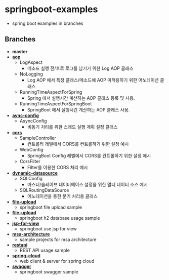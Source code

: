 # springboot-examples

- spring boot examples in branches

## Branches

- **master** 
- **[aop](https://github.com/Chiptune93/springboot-examples/tree/aop)**
    - LogAspect 
        - 메소드 실행 전/후로 로그를 남기기 위한 Log AOP 클래스
    - NoLogging
        - Log AOP 에서 특정 클래스/메소드에 AOP 미적용하기 위한 어노테이션 클래스
    - RunningTimeAspectForSpring 
        - Spring 에서 실행시간 계산하는 AOP 클래스 등록 및 사용.
    - RunningTimeAspectForSpringBoot 
        - SpringBoot 에서 실행시간 계산하는 AOP 클래스 사용.
- **[aync-config](https://github.com/Chiptune93/springboot-examples/tree/aync-config)**
    - AsyncConfig 
        - 비동기 처리를 위한 스레드 실행 계획 설정 클래스
- **[cors](https://github.com/Chiptune93/springboot-examples/tree/cors)**
    - SampleController 
        - 컨트롤러 레벨에서 CORS를 컨트롤하기 위한 설정 예시
    - WebConfig 
        - SpringBoot Config 레벨에서 CORS를 컨트롤하기 위한 설정 예시
    - CorsFilter 
        - Filter를 이용한 CORS 처리 예시
- **[dynamic-datasource](https://github.com/Chiptune93/springboot-examples/tree/dynamic-datasource)**
    - SQLConfig 
        - 마스터/슬레이브 데이터베이스 설정을 위한 멀티 데이터 소스 예시
    - SQLRoutingDataSource 
        - 어노테이션을 통한 분기 처리용 클래스
- **[file-upload](https://github.com/Chiptune93/springboot-examples/tree/file-upload)**
    - springboot file upload sample
- **[file-upload](https://github.com/Chiptune93/springboot-examples/tree/h2-database)**
    - springboot h2 database usage sample
- **[jsp-for-view](https://github.com/Chiptune93/springboot-examples/tree/jsp-for-view)**
    - springboot use jsp for view
- **[msa-architecture](https://github.com/Chiptune93/springboot-examples/tree/msa-architecture)**
    - sample projects for msa architecture
- **[restapi](https://github.com/Chiptune93/springboot-examples/tree/restapi)**
    - REST API usage sample
- **[spring-cloud](https://github.com/Chiptune93/springboot-examples/tree/spring-cloud)**
    - web client & server for spring cloud
- **[swagger](https://github.com/Chiptune93/springboot-examples/tree/swagger)**
    - springboot swagger sample
